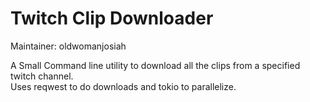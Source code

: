 # Twitch Clip Downloader

Maintainer: oldwomanjosiah

A Small Command line utility to download all the clips from a specified twitch channel.  
Uses reqwest to do downloads and tokio to parallelize.
